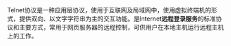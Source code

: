 Telnet协议是一种应用层协议，使用于互联网及局域网中，使用虚拟终端机的形式，提供双向、以文字字符串为主的交互功能。是Internet**远程登录服务**的标准协议和主要方式，常用于网页服务器的远程控制，可供用户在本地主机运行远程主机上的工作。
